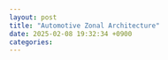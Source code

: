```yaml
---
layout: post
title: "Automotive Zonal Architecture"
date: 2025-02-08 19:32:34 +0900
categories:
---
```


